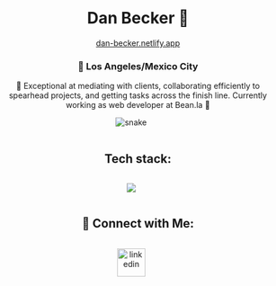 

<!--h1 without bottom border-->
<div id="user-content-toc">
  <ul align="center">
    <summary><h1 style="display: inline-block">Dan Becker 🐢</h1></summary>
    <a href="https://dan-becker.netlify.app">dan-becker.netlify.app</a>
    <h3>📍 Los Angeles/Mexico City </h3>
    <p> 🌱 Exceptional at mediating with clients, collaborating efficiently to spearhead projects, and getting tasks across the finish line. Currently working as web developer at Bean.la 🔨</p>
    
  </ul>
</div>

<!--- dino -->

<div align="center">
  <img  src="https://github.com/saadeghi/saadeghi/blob/master/dino.gif"
       alt="snake" /></a>
</div>

<div id="user-content-toc">
  <ul align="center">
    <summary><h2 style="display: inline-block"> Tech stack: </h2></summary>
  </ul>
</div>

<!--tech stack icons-->
<p align="center">
  <a href="https://skillicons.dev">
    <img src="https://skillicons.dev/icons?i=js,react,vue,scss,css,figma,vscode&perline=14" />
  </a>
</p>




<!-- Connect with me -->
<!--h2 without bottom border-->
<div id="user-content-toc">
  <ul align="center">
    <summary><h2 style="display: inline-block">🍜 Connect with Me:</h2></summary>
  </ul>
</div>

<!--icons and links-->
<p align="center">
<a href="https://www.linkedin.com/in/dan-becker-2abb01107/" target="blank"><img align="center" src="https://user-images.githubusercontent.com/88904952/234979284-68c11d7f-1acc-4f0c-ac78-044e1037d7b0.png" alt="linkedin" height="50" width="50" /></a>
  
</p>



